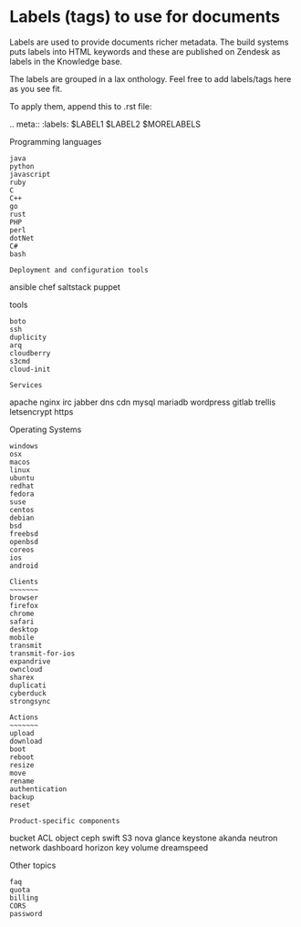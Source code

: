 Labels (tags) to use for documents
==================================

Labels are used to provide documents richer metadata. The build systems puts
labels into HTML keywords and these are published on Zendesk as labels in the
Knowledge base.

The labels are grouped in a lax onthology. Feel free to add labels/tags here as you see fit.

To apply them, append this to .rst file:

  .. meta::
    :labels: $LABEL1 $LABEL2 $MORELABELS


Programming languages
~~~~~~~~~~~~~~~~~~~~~
java
python
javascript
ruby
C
C++
go
rust
PHP
perl
dotNet
C#
bash

Deployment and configuration tools
~~~~~~~~~~~~~~~~~~~~~~~~~~~~~~~~~~
ansible
chef
saltstack
puppet

tools
~~~~~
boto
ssh
duplicity
arq
cloudberry
s3cmd
cloud-init

Services
~~~~~~~~
apache
nginx
irc
jabber
dns
cdn
mysql
mariadb
wordpress
gitlab
trellis
letsencrypt
https

Operating Systems
~~~~~~~~~~~~~~~~~
windows
osx
macos
linux
ubuntu
redhat
fedora
suse
centos
debian
bsd
freebsd
openbsd
coreos
ios
android

Clients
~~~~~~~
browser
firefox
chrome
safari
desktop
mobile
transmit
transmit-for-ios
expandrive
owncloud
sharex
duplicati
cyberduck
strongsync

Actions
~~~~~~~
upload
download
boot
reboot
resize
move
rename
authentication
backup
reset

Product-specific components
~~~~~~~~~~~~~~~~~~~~~~~~~~~
bucket
ACL
object
ceph
swift
S3
nova
glance
keystone
akanda
neutron
network
dashboard
horizon
key
volume
dreamspeed

Other topics
~~~~~~~~~~~~
faq
quota
billing
CORS
password
